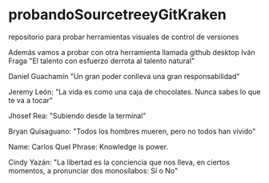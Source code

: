 
# probandoSourcetreeyGitKraken
repositorio para probar herramientas visuales de control de versiones 

Además vamos a probar con otra herramienta llamada github desktop
Iván Fraga "El talento con esfuerzo derrota al talento natural"


Daniel Guachamín "Un gran poder conlleva una gran responsabilidad"


Jeremy León: "La vida es como una caja de chocolates. Nunca sabes lo que te va a tocar"

Jhosef Rea: "Subiendo desde la terminal"

Bryan Quisaguano: "Todos los hombres mueren, pero no todos han vivido"


Name: Carlos Quel
Phrase: Knowledge is power.

Cindy Yazán: "La libertad es la conciencia que nos lleva, en ciertos momentos, a pronunciar dos monosílabos: Sí o No"